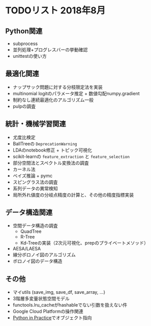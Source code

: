 # TODOリスト 2018年8月

## Python関連
- subprocess
- 並列処理+プログレスバーの挙動確認
- unittestの使い方

## 最適化関連
- ナップサック問題に対する分枝限定法を実装
- multinomial logitのパラメータ推定 + 数値勾配numpy.gradient
- 制約なし連続最適化のアルゴリズム一般
- pulpの調査

## 統計・機械学習関連
- 尤度比検定
- BallTreeの `DeprecationWarning`
- LDAのnotebook修正 + トピック可視化
- scikit-learnの `feature_extraction` と `feature_selection`
- 部分空間法とスペクトル変換法の調査
- カーネル法
- ベイズ推論 + pymc
- スピングラス法の調査
- 系列データの異常検知
- 局所外れ値度の分岐点精度の計算と、その他の精度指標実装

## データ構造関連
- 空間データ構造の調査
	- QuadTree
	- R-Tree
	- Kd-Treeの実装（2次元可視化、prepのプライベートメソッド）
- AESA/LAESA
- 線分ボロノイ図のアルゴリズム
- ボロノイ図のデータ構造

## その他
- マイutils (save_img, save_df, save_array, ...)
- 3階層多変量状態空間モデル
- functools.lru_cacheがhashableでない引数を扱えない件
- Google Cloud Platformの操作関連
- [Python in Practice](https://doc.lagout.org/programmation/python/Python%20in%20Practice_%20Create%20Better%20Programs%20using%20Concurrency%2C%20Libraries%2C%20and%20Patterns%20%5BSummerfield%202013-08-29%5D.pdf)でオブジェクト指向

